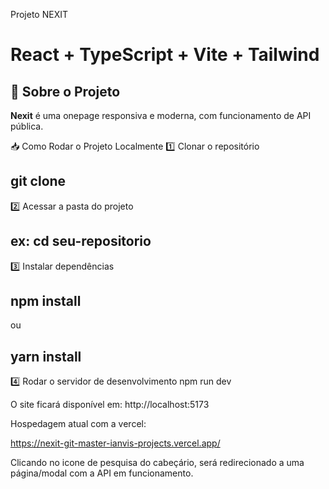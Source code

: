 Projeto NEXIT
# React + TypeScript + Vite + Tailwind

## 📌 Sobre o Projeto

**Nexit** é uma onepage responsiva e moderna, com funcionamento de API pública.

📥 Como Rodar o Projeto Localmente
1️⃣ Clonar o repositório
## git clone
2️⃣ Acessar a pasta do projeto
## ex: cd seu-repositorio
3️⃣ Instalar dependências
## npm install
ou
## yarn install
4️⃣ Rodar o servidor de desenvolvimento
npm run dev

O site ficará disponível em:
http://localhost:5173

Hospedagem atual com a vercel:

https://nexit-git-master-ianvis-projects.vercel.app/

Clicando no icone de pesquisa do cabeçário, será redirecionado a uma página/modal com a API em funcionamento.
